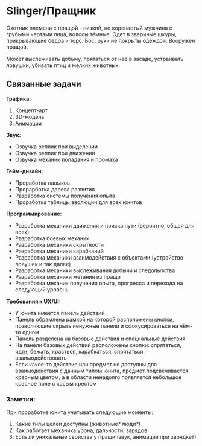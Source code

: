 # Slinger/Пращник

Охотник племени с пращой - низкий, но коренастый мужчина с грубыми чертами лица, волосы тёмные. Одет в звериные шкуры, прикрывающие бёдра и торс. Бос, руки не покрыты одеждой. Вооружен пращой. 

Может выслеживать добычу, прятаться от неё в засаде, устраивать ловушки, убивать птиц и мелких животных. 

## Связанные задачи

**Графика:**

1. Концепт-арт
2. 3D-модель
3. Анимации

**Звук:**

- Озвучка реплик при выделении
- Озвучка реплик при движении
- Озвучка механик попадания и промаха

**Гейм-дизайн:**

- Проработка навыков
- Прорарботка дерева развития
- Разработка системы получения опыта
- Проработка таблицы эволюции для всех юнитов

**Программирование:**

- Разработка механики движения и поиска пути (вероятно, общая для всех)
- Разработка боевых механик
- Разработка механики скрытности
- Разработка механики карабканий
- Разработка механики взаимодействия с объектами (устройство ловушек и так далее)
- Разработка механики выслеживания добычи и следопытства
- Разработка механики метания из пращи
- Разработка механик получения опыта, прогресса и перехода на следующий уровень

**Требования к UX/UI:**

- У юнита имеется панель действий
- Панель обрамлена рамкой на которой расположены кнопки, позволяющие скрыть ненужные панели и сфокусироваться на чём-то одном
- Панель разделена на базовые действия и специальные действия
- На панели базовых действий расположены кнопки: спрятаться, идти, бежать, красться, карабкаться, спрятаться, взаимодействовать
- Если какое-то действие или предмет не доступны для взаимодействия с данным типом юнита, предмет подсвечивается красным цветом, а в области ненадолго появляется небольшое красное поле с косым крестом

### Заметки:

При проработке юнита учитывать следующие моменты:

1. Какие типы целей доступны (животные? люди?)
2. Как работает механика урона, дальности, зарядов
3. Есть ли уникальные свойства у пращи (звук, анимация при зарядке?)

